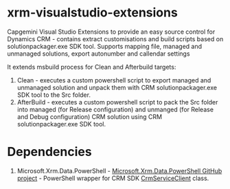 # xrm-visualstudio-extensions

Capgemini Visual Studio Extensions to provide an easy source control for Dynamics CRM - contains extract customisations and build scripts based on solutionpackager.exe SDK tool. Supports mapping file, managed and unmanaged solutions, export autonumber and callendar settings

It extends msbuild process for Clean and Afterbuild targets:
1. Clean - executes a custom powershell script to export managed and unmanaged solution and unpack them with CRM solutionpackager.exe SDK tool to the Src folder.
2. AfterBuild - executes a custom powershell script to pack the Src folder into managed (for Release configuration) and unmanged (for Release and Debug configuration) CRM solution using CRM solutionpackager.exe SDK tool.

# Dependencies
1. Microsoft.Xrm.Data.PowerShell - [Microsoft.Xrm.Data.PowerShell GitHub project](https://github.com/seanmcne/Microsoft.Xrm.Data.PowerShell) - PowerShell wrapper for CRM SDK  [CrmServiceClient](https://msdn.microsoft.com/en-us/library/microsoft.xrm.tooling.connector.crmserviceclient_methods(v=crm.6).aspx) class.